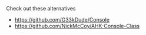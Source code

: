 Check out these alternatives  
- https://github.com/G33kDude/Console
- https://github.com/NickMcCoy/AHK-Console-Class
